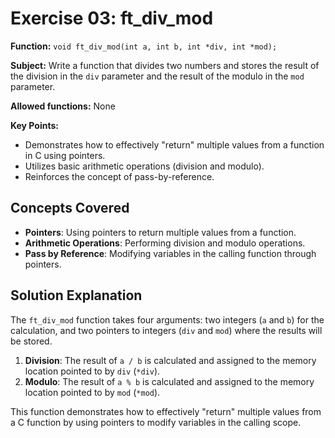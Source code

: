 # Exercise 03: ft_div_mod

**Function:** `void ft_div_mod(int a, int b, int *div, int *mod);`

**Subject:** Write a function that divides two numbers and stores the result of the division in the `div` parameter and the result of the modulo in the `mod` parameter.

**Allowed functions:** None

**Key Points:**
-   Demonstrates how to effectively "return" multiple values from a function in C using pointers.
-   Utilizes basic arithmetic operations (division and modulo).
-   Reinforces the concept of pass-by-reference.

## Concepts Covered

-   **Pointers**: Using pointers to return multiple values from a function.
-   **Arithmetic Operations**: Performing division and modulo operations.
-   **Pass by Reference**: Modifying variables in the calling function through pointers.

## Solution Explanation

The `ft_div_mod` function takes four arguments: two integers (`a` and `b`) for the calculation, and two pointers to integers (`div` and `mod`) where the results will be stored.

1.  **Division**: The result of `a / b` is calculated and assigned to the memory location pointed to by `div` (`*div`).
2.  **Modulo**: The result of `a % b` is calculated and assigned to the memory location pointed to by `mod` (`*mod`).

This function demonstrates how to effectively "return" multiple values from a C function by using pointers to modify variables in the calling scope.